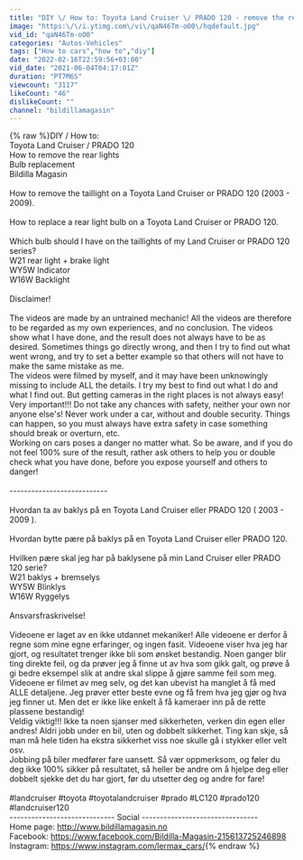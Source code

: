 ```yaml
---
title: "DIY \/ How to: Toyota Land Cruiser \/ PRADO 120 - remove the rear lights - bulb replacement - Bildilla"
image: "https:\/\/i.ytimg.com\/vi\/qaN46Tm-oO0\/hqdefault.jpg"
vid_id: "qaN46Tm-oO0"
categories: "Autos-Vehicles"
tags: ["How to cars","how to","diy"]
date: "2022-02-16T22:59:56+03:00"
vid_date: "2021-06-04T04:17:01Z"
duration: "PT7M6S"
viewcount: "3117"
likeCount: "46"
dislikeCount: ""
channel: "bildillamagasin"
---
```

{% raw %}DIY / How to: <br />Toyota Land Cruiser / PRADO 120 <br />How to remove the rear lights<br />Bulb replacement <br />Bildilla Magasin<br /><br />How to remove the taillight on a Toyota Land Cruiser or PRADO 120 (2003 - 2009).<br /><br />How to replace a rear light bulb on a Toyota Land Cruiser or PRADO 120.<br /><br />Which bulb should I have on the taillights of my Land Cruiser or PRADO 120 series?<br />W21 rear light + brake light<br />WY5W Indicator<br />W16W Backlight<br /><br />Disclaimer!<br /><br />The videos are made by an untrained mechanic! All the videos are therefore to be regarded as my own experiences, and no conclusion. The videos show what I have done, and the result does not always have to be as desired. Sometimes things go directly wrong, and then I try to find out what went wrong, and try to set a better example so that others will not have to make the same mistake as me.<br />The videos were filmed by myself, and it may have been unknowingly missing to include ALL the details. I try my best to find out what I do and what I find out. But getting cameras in the right places is not always easy!<br />Very important!!! Do not take any chances with safety, neither your own nor anyone else's! Never work under a car, without and double security. Things can happen, so you must always have extra safety in case something should break or overturn, etc.<br />Working on cars poses a danger no matter what. So be aware, and if you do not feel 100% sure of the result, rather ask others to help you or double check what you have done, before you expose yourself and others to danger!<br /><br />---------------------------<br /><br />Hvordan ta av baklys på en Toyota Land Cruiser eller PRADO 120 ( 2003 - 2009 ).<br /><br />Hvordan bytte pære på baklys på en Toyota Land Cruiser eller PRADO 120.<br /><br />Hvilken pære skal jeg har på baklysene på min Land Cruiser eller PRADO 120 serie?<br />W21  baklys + bremselys<br />WY5W    Blinklys<br />W16W    Ryggelys<br /><br />Ansvarsfraskrivelse!<br /><br />Videoene er laget av en ikke utdannet mekaniker! Alle videoene er derfor å regne som mine egne erfaringer, og ingen fasit. Videoene viser hva jeg har gjort, og resultatet trenger ikke bli som ønsket bestandig. Noen ganger blir ting direkte feil, og da prøver jeg å finne ut av hva som gikk galt, og prøve å gi bedre eksempel slik at andre skal slippe å gjøre samme feil som meg.<br />Videoene er filmet av meg selv, og det kan ubevist ha manglet å få med ALLE detaljene. Jeg prøver etter beste evne og få frem hva jeg gjør og hva jeg finner ut. Men det er ikke like enkelt å få kameraer inn på de rette plassene bestandig!<br />Veldig viktig!!! Ikke ta noen sjanser med sikkerheten, verken din egen eller andres! Aldri jobb under en bil, uten og dobbelt sikkerhet. Ting kan skje, så man må hele tiden ha ekstra sikkerhet viss noe skulle gå i stykker eller velt osv.<br />Jobbing på biler medfører fare uansett. Så vær oppmerksom, og føler du deg ikke 100% sikker på resultatet, så heller be andre om å hjelpe deg eller dobbelt sjekke det du har gjort, før du utsetter deg og andre for fare! <br /><br />#landcruiser #toyota #toyotalandcruiser #prado #LC120 #prado120 #landcruiser120<br />----------------------------- Social --------------------------------<br />Home page: <a rel="nofollow" target="blank" href="http://www.bildillamagasin.no">http://www.bildillamagasin.no</a><br />Facebook: <a rel="nofollow" target="blank" href="https://www.facebook.com/Bildilla-Magasin-215613725246898">https://www.facebook.com/Bildilla-Magasin-215613725246898</a><br />Instagram: <a rel="nofollow" target="blank" href="https://www.instagram.com/lermax_cars/">https://www.instagram.com/lermax_cars/</a>{% endraw %}
